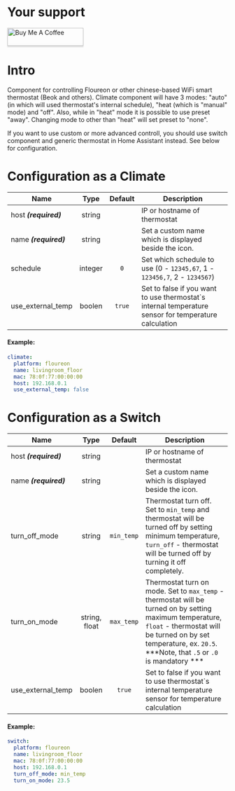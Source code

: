 # Your support
<a href="https://www.buymeacoffee.com/Ua0JwY9" target="_blank"><img src="https://www.buymeacoffee.com/assets/img/custom_images/orange_img.png" alt="Buy Me A Coffee" style="height: 41px !important;width: 174px !important;box-shadow: 0px 3px 2px 0px rgba(190, 190, 190, 0.5) !important;-webkit-box-shadow: 0px 3px 2px 0px rgba(190, 190, 190, 0.5) !important;" ></a>

# Intro
Component for controlling Floureon or other chinese-based WiFi smart thermostat (Beok and others). Climate component will have 3 modes: "auto" (in which will used thermostat's internal schedule), "heat (which is "manual" mode) and "off". Also, while in "heat" mode it is possible to use preset "away". Changing mode to other than "heat" will set preset to "none". 

If you want to use custom or more advanced controll, you should use switch component and generic thermostat in Home Assistant instead. See below for configuration.

# Configuration as a Climate

| Name | Type | Default | Description |
|------|:----:|:-------:|-------------|
| host ***(required)*** | string | | IP or hostname of thermostat
| name ***(required)*** | string | | Set a custom name which is displayed beside the icon.
| schedule | integer | `0` | Set which schedule to use (0 - `12345,67`, 1 - `123456,7`, 2 - `1234567`)
| use_external_temp | boolen | `true` | Set to false if you want to use thermostat`s internal temperature sensor for temperature calculation

#### Example:
```yaml
climate:
  platform: floureon
  name: livingroom_floor
  mac: 78:0f:77:00:00:00
  host: 192.168.0.1
  use_external_temp: false
```

# Configuration as a Switch
| Name | Type | Default | Description |
|------|:----:|:-------:|-------------|
| host ***(required)*** | string | | IP or hostname of thermostat
| name ***(required)*** | string | | Set a custom name which is displayed beside the icon.
| turn_off_mode | string | `min_temp` | Thermostat turn off. Set to `min_temp` and thermostat will be turned off by setting minimum temperature, `turn_off` - thermostat will be turned off by turning it off completely.
| turn_on_mode | string, float | `max_temp` | Thermostat turn on mode. Set to `max_temp` - thermostat will be turned on by setting maximum temperature, `float` - thermostat will be turned on by set temperature, ex. `20.5`. ***Note, that `.5` or `.0` is mandatory ***
| use_external_temp | boolen | `true` | Set to false if you want to use thermostat`s internal temperature sensor for temperature calculation
#### Example:
```yaml
switch:
  platform: floureon
  name: livingroom_floor
  mac: 78:0f:77:00:00:00
  host: 192.168.0.1
  turn_off_mode: min_temp
  turn_on_mode: 23.5
```
